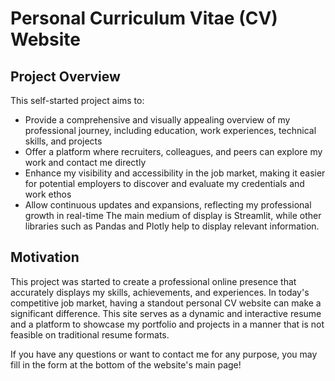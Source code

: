 # Personal Curriculum Vitae (CV) Website

## Project Overview
This self-started project aims to:
- Provide a comprehensive and visually appealing overview of my professional journey, including education, work experiences, technical skills, and projects
- Offer a platform where recruiters, colleagues, and peers can explore my work and contact me directly
- Enhance my visibility and accessibility in the job market, making it easier for potential employers to discover and evaluate my credentials and work ethos
- Allow continuous updates and expansions, reflecting my professional growth in real-time
The main medium of display is Streamlit, while other libraries such as Pandas and Plotly help to display relevant information.

## Motivation
This project was started to create a professional online presence that accurately displays my skills, achievements, and experiences. In today's competitive job market, having a standout personal CV website can make a significant difference. This site serves as a dynamic and interactive resume and a platform to showcase my portfolio and projects in a manner that is not feasible on traditional resume formats.

If you have any questions or want to contact me for any purpose, you may fill in the form at the bottom of the website's main page!
